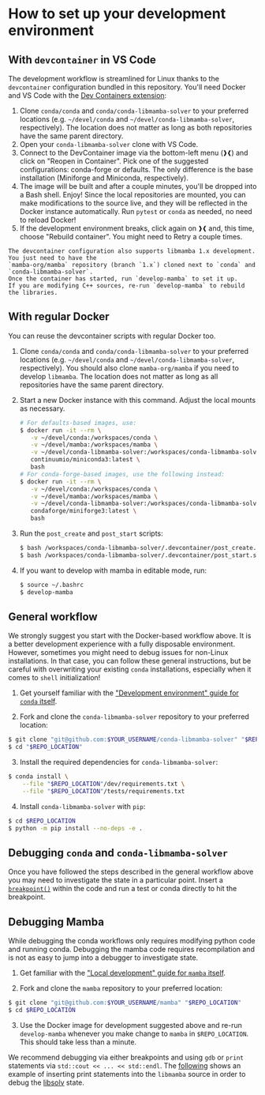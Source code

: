 # How to set up your development environment

## With `devcontainer` in VS Code

The development workflow is streamlined for Linux thanks to the `devcontainer` configuration
bundled in this repository. You'll need Docker and VS Code with the [Dev Containers extension](https://marketplace.visualstudio.com/items?itemName=ms-vscode-remote.remote-containers):

1. Clone `conda/conda` and `conda/conda-libmamba-solver` to your preferred locations
   (e.g. `~/devel/conda` and `~/devel/conda-libmamba-solver`, respectively).
   The location does not matter as long as both repositories have the same parent directory.
2. Open your `conda-libmamba-solver` clone with VS Code.
3. Connect to the DevContainer image via the bottom-left menu (<kbd>❱❰</kbd>) and
   click on "Reopen in Container". Pick one of the suggested configurations:
   conda-forge or defaults. The only difference is the base installation (Miniforge and Miniconda,
   respectively).
4. The image will be built and after a couple minutes, you'll be dropped into a Bash shell. Enjoy!
   Since the local repositories are mounted, you can make modifications to the source live,
   and they will be reflected in the Docker instance automatically.
   Run `pytest` or `conda` as needed, no need to reload Docker!
5. If the development environment breaks, click again on <kbd>❱❰</kbd> and, this time, choose
   "Rebuild container". You might need to Retry a couple times.

```{note} Developing libmamba
The devcontainer configuration also supports libmamba 1.x development. You just need to have the
`mamba-org/mamba` repository (branch `1.x`) cloned next to `conda` and `conda-libmamba-solver`.
Once the container has started, run `develop-mamba` to set it up. 
If you are modifying C++ sources, re-run `develop-mamba` to rebuild the libraries.
```

## With regular Docker

You can reuse the devcontainer scripts with regular Docker too.

1. Clone `conda/conda` and `conda/conda-libmamba-solver` to your preferred locations
   (e.g. `~/devel/conda` and `~/devel/conda-libmamba-solver`, respectively).
   You should also clone `mamba-org/mamba` if you need to develop `libmamba`.
   The location does not matter as long as all repositories have the same parent directory.
2. Start a new Docker instance with this command. Adjust the local mounts as necessary.
   
   ```bash
   # For defaults-based images, use:
   $ docker run -it --rm \
      -v ~/devel/conda:/workspaces/conda \
      -v ~/devel/mamba:/workspaces/mamba \
      -v ~/devel/conda-libmamba-solver:/workspaces/conda-libmamba-solver \
      continuumio/miniconda3:latest \
      bash
   # For conda-forge-based images, use the following instead:
   $ docker run -it --rm \
      -v ~/devel/conda:/workspaces/conda \
      -v ~/devel/mamba:/workspaces/mamba \
      -v ~/devel/conda-libmamba-solver:/workspaces/conda-libmamba-solver \
      condaforge/miniforge3:latest \
      bash
   ```
3. Run the `post_create` and `post_start` scripts:
   ```bash
   $ bash /workspaces/conda-libmamba-solver/.devcontainer/post_create.sh
   $ bash /workspaces/conda-libmamba-solver/.devcontainer/post_start.sh
   ```
4. If you want to develop with mamba in editable mode, run:
   ```bash
   $ source ~/.bashrc
   $ develop-mamba
   ```

## General workflow

We strongly suggest you start with the Docker-based workflow above.
It is a better development experience with a fully disposable environment.
However, sometimes you might need to debug issues for non-Linux installations.
In that case, you can follow these general instructions,
but be careful with overwriting your existing `conda` installations,
especially when it comes to `shell` initialization!

1. Get yourself familiar with the ["Development environment" guide for `conda` itself][conda_dev].

2. Fork and clone the `conda-libmamba-solver` repository to your preferred location:

```bash
$ git clone "git@github.com:$YOUR_USERNAME/conda-libmamba-solver" "$REPO_LOCATION"
$ cd "$REPO_LOCATION"
```

3. Install the required dependencies for `conda-libmamba-solver`:

```bash
$ conda install \
    --file "$REPO_LOCATION"/dev/requirements.txt \
    --file "$REPO_LOCATION"/tests/requirements.txt
```

4. Install `conda-libmamba-solver` with `pip`:

```bash
$ cd $REPO_LOCATION
$ python -m pip install --no-deps -e .
```

## Debugging `conda` and `conda-libmamba-solver`

Once you have followed the steps described in the general workflow
above you may need to investigate the state in a particular
point. Insert a
[`breakpoint()`](https://docs.python.org/3/library/pdb.html) within
the code and run a test or conda directly to hit the breakpoint.

## Debugging Mamba

While debugging the conda workflows only requires modifying python
code and running conda. Debugging the mamba code requires
recompilation and is not as easy to jump into a debugger to
investigate state.

1. Get familiar with the ["Local development" guide for `mamba` itself][mamba_dev].

2. Fork and clone the `mamba` repository to your preferred location:

```bash
$ git clone "git@github.com:$YOUR_USERNAME/mamba" "$REPO_LOCATION"
$ cd $REPO_LOCATION
```

3. Use the Docker image for development suggested above and re-run
   `develop-mamba` whenever you make change to `mamba` in
   `$REPO_LOCATION`. This should take less than a minute.

We recommend debugging via either breakpoints and using `gdb` or `print`
statements via `std::cout << ... << std::endl`. The
[following](https://github.com/costrouc/mamba/commit/99ac04ee9ca26c9579c67816cfba25bf310c30fb)
shows an example of inserting print statements into the `libmamba`
source in order to debug the [libsolv](https://github.com/openSUSE/libsolv) state.

<!-- LINKS -->

[conda_dev]: https://docs.conda.io/projects/conda/en/latest/dev-guide/development-environment.html
[mamba_dev]: https://mamba.readthedocs.io/en/latest/developer_zone/build_locally.html
